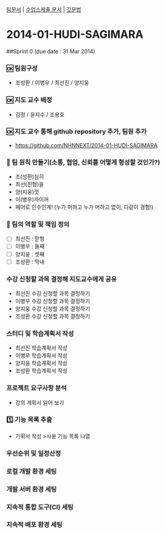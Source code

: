 [팀문서](https://docs.google.com/document/d/1FI6tXl7v10csU_ut0wIQsEqX5SquIpYEMFBq2MCg2tg/edit?usp=sharing) | [수업스케줄 문서](https://docs.google.com/spreadsheet/ccc?key=0AoxIypuVqGVVdF9SYXFubzFhZmxvMnJEWVVsZHVuRkE&usp=drive_web#gid=0) | [깃문법](http://guides.github.com/overviews/mastering-markdown/)

2014-01-HUDI-SAGIMARA
=====================
##Sprint 0 (due date : 31 Mar 2014)
						 						
### :ok: 팀원구성
 - 조성환 / 이병우 / 최선진 / 양지웅						 				

### :ok: 지도 교수 배정
 - 김정 / 윤지수 / 조용호

### :ok: 지도 교수 통해 github repository 추가, 팀원 추가
 - https://github.com/NHNNEXT/2014-01-HUDI-SAGIMARA

### :repeat: 팀 원칙 만들기(소통, 협업, 신뢰를 어떻게 형성할 것인가?)
 - 조(성환)심히
 - 최선(진형)을
 - 양(지웅)껏
 - 이(병우)까이꺼
 - 페어로 인수인계! (누가 머하고 누가 머하고 없이, 다같이 경험!)

### :repeat: 팀의 역할 및 책임 정의
 - [ ] 최선진 : 맏형
 - [ ] 이병우 : 둘째
 - [ ] 양지웅 : 셋째
 - [ ] 조성환 : 막내
 
### 수강 신청할 과목 결정해 지도교수에게 공유
 - 최선진 수강 신청할 과목 결정하기
 - 이병우 수강 신청할 과목 결정하기
 - 양지웅 수강 신청할 과목 결정하기
 - 조성환 수강 신청할 과목 결정하기
 
### 스터디 및 학습계획서 작성
 - 최선진 학습계획서 작성
 - 이병우 학습계획서 작성
 - 양지웅 학습계획서 작성
 - 조성환 학습계획서 작성


### 프로젝트 요구사항 분석 
 - 강의 계획서 읽어 보기

### :one: 기능 목록 추출
 - 기획서 작성 >사용 기능 목록 나열

### 우선순위 및 일정산정


### 로컬 개발 환경 세팅

### 개발 서버 환경 세팅

### 지속적 통합 도구(CI) 세팅

### 지속적 배포 환경 세팅 	


